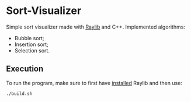 # Sort-Visualizer

Simple sort visualizer made with [Raylib](https://www.raylib.com/) and C++. Implemented algorithms:
- Bubble sort;
- Insertion sort;
- Selection sort.

## Execution
To run the program, make sure to first have [installed](https://github.com/raysan5/raylib?tab=readme-ov-file#build-and-installation) Raylib and then use:
```
./build.sh
```
